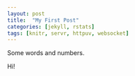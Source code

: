 ```yaml
---
layout: post
title:  "My First Post"
categories: [jekyll, rstats]
tags: [knitr, servr, httpuv, websocket]
---
```


Some words and numbers.

Hi!
